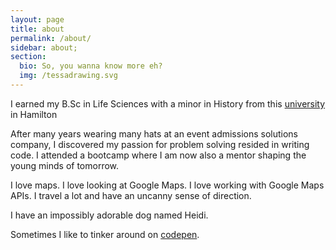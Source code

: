 ```yaml
---
layout: page
title: about
permalink: /about/
sidebar: about;
section:
  bio: So, you wanna know more eh?
  img: /tessadrawing.svg
---
```

I earned my B.Sc in Life Sciences with a minor in History from this [university][mac] in Hamilton

After many years wearing many hats at an event admissions solutions company, I discovered my passion for problem solving resided in writing code. I attended a bootcamp where I am now also a mentor shaping the young minds of tomorrow.

I love maps. I love looking at Google Maps. I love working with Google Maps APIs. I travel a lot and have an uncanny sense of direction.

I have an impossibly adorable dog named Heidi.

Sometimes I like to tinker around on [codepen][codepen].


[codepen]: https://codepen.io/tessakruger/
[mac]: http://www.mcmaster.ca/
[lhl]: https://lighthouselabs.ca/